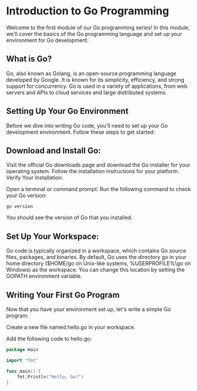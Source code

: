 # Introduction to Go Programming
Welcome to the first module of our Go programming series! In this module, we'll cover the basics of the Go programming language and set up your environment for Go development.

## What is Go?
Go, also known as Golang, is an open-source programming language developed by Google. It is known for its simplicity, efficiency, and strong support for concurrency. Go is used in a variety of applications, from web servers and APIs to cloud services and large distributed systems.

## Setting Up Your Go Environment
Before we dive into writing Go code, you'll need to set up your Go development environment. Follow these steps to get started:

## Download and Install Go:

Visit the official Go downloads page and download the Go installer for your operating system.
Follow the installation instructions for your platform.
Verify Your Installation:

Open a terminal or command prompt.
Run the following command to check your Go version:
```
go version
```
You should see the version of Go that you installed.

## Set Up Your Workspace:

Go code is typically organized in a workspace, which contains Go source files, packages, and binaries.
By default, Go uses the directory go in your home directory ($HOME/go on Unix-like systems, %USERPROFILE%\go on Windows) as the workspace. You can change this location by setting the GOPATH environment variable.
## Writing Your First Go Program
Now that you have your environment set up, let's write a simple Go program:

Create a new file named hello.go in your workspace.

Add the following code to hello.go:
``` Go 
package main

import "fmt"

func main() {
    fmt.Println("Hello, Go!")
}

```

